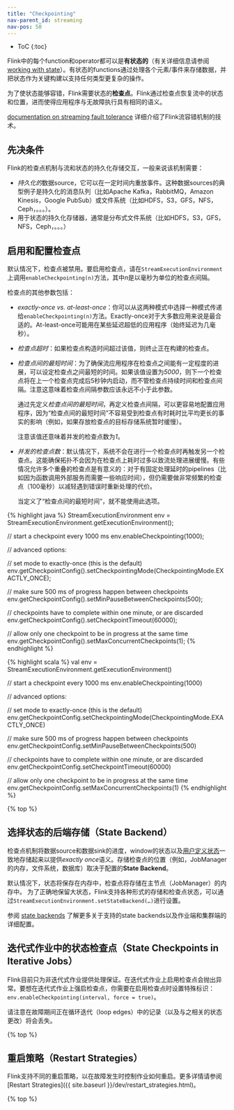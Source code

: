 ```yaml
---
title: "Checkpointing"
nav-parent_id: streaming
nav-pos: 50
---
```

<!--
Licensed to the Apache Software Foundation (ASF) under one
or more contributor license agreements.  See the NOTICE file
distributed with this work for additional information
regarding copyright ownership.  The ASF licenses this file
to you under the Apache License, Version 2.0 (the
"License"); you may not use this file except in compliance
with the License.  You may obtain a copy of the License at

  http://www.apache.org/licenses/LICENSE-2.0

Unless required by applicable law or agreed to in writing,
software distributed under the License is distributed on an
"AS IS" BASIS, WITHOUT WARRANTIES OR CONDITIONS OF ANY
KIND, either express or implied.  See the License for the
specific language governing permissions and limitations
under the License.
-->

* ToC
{:toc}

Flink中的每个function和operator都可以是**有状态的**（有关详细信息请参阅[working with state](state.html)）。有状态的functions通过处理各个元素/事件来存储数据，并把状态作为关键构建以支持任何类型更复杂的操作。

为了使状态能够容错，Flink需要状态的**检查点**。Flink通过检查点恢复流中的状态和位置，进而使得应用程序与无故障执行具有相同的语义。

[documentation on streaming fault tolerance](../../internals/stream_checkpointing.html) 详细介绍了Flink流容错机制的技术。


## 先决条件

Flink的检查点机制与流和状态的持久化存储交互，一般来说该机制需要：

  - *持久化的*数据source，它可以在一定时间内重放事件。这种数据sources的典型例子是持久化的消息队列（比如Apache Kafka，RabbitMQ，Amazon Kinesis，Google PubSub）或文件系统（比如HDFS，S3，GFS，NFS，Ceph，。。。）。
  - 用于状态的持久化存储器，通常是分布式文件系统（比如HDFS，S3，GFS，NFS，Ceph，。。。）


## 启用和配置检查点

默认情况下，检查点被禁用。要启用检查点，请在`StreamExecutionEnvironment`上调用`enableCheckpointing(n)`方法，其中*n*是以毫秒为单位的检查点间隔。

检查点的其他参数包括：

  - *exactly-once vs. at-least-once*：你可以从这两种模式中选择一种模式传递给`enableCheckpointing(n)`方法。Exactly-once对于大多数应用来说是最合适的。At-least-once可能用在某些延迟超低的应用程序（始终延迟为几毫秒）。

  - *检查点超时*：如果检查点构造时间超过该值，则终止正在构建的检查点。

  - *检查点间的最短时间*：为了确保流应用程序在检查点之间能有一定程度的进展，可以设定检查点之间最短的时间。如果该值设置为*5000*，则下一个检查点将在上一个检查点完成后5秒钟内启动，而不管检查点持续时间和检查点间隔。注意这意味着检查点间隔参数应该永远不小于此参数。
    
    通过先定义*检查点间的最短时间*，再定义检查点间隔，可以更容易地配置应用程序，因为“检查点间的最短时间”不容易受到检查点有时耗时比平均更长的事实的影响（例如，如果存放检查点的目标存储系统暂时缓慢）。

    注意该值还意味着并发的检查点数为*1*。

  - *并发的检查点数*：默认情况下，系统不会在进行一个检查点时再触发另一个检查点。这能确保拓扑不会因为在检查点上耗时过多以致流处理进展缓慢。有些情况允许多个重叠的检查点是有意义的：对于有固定处理延时的pipelines（比如因为函数调用外部服务而需要一些响应时间），但仍需要做非常频繁的检查点（100毫秒）以减轻遇到错误时重新处理的代价。

    当定义了“检查点间的最短时间”，就不能使用此选项。

<div class="codetabs" markdown="1">
<div data-lang="java" markdown="1">
{% highlight java %}
StreamExecutionEnvironment env = StreamExecutionEnvironment.getExecutionEnvironment();

// start a checkpoint every 1000 ms
env.enableCheckpointing(1000);

// advanced options:

// set mode to exactly-once (this is the default)
env.getCheckpointConfig().setCheckpointingMode(CheckpointingMode.EXACTLY_ONCE);

// make sure 500 ms of progress happen between checkpoints
env.getCheckpointConfig().setMinPauseBetweenCheckpoints(500);

// checkpoints have to complete within one minute, or are discarded
env.getCheckpointConfig().setCheckpointTimeout(60000);

// allow only one checkpoint to be in progress at the same time
env.getCheckpointConfig().setMaxConcurrentCheckpoints(1);
{% endhighlight %}
</div>
<div data-lang="scala" markdown="1">
{% highlight scala %}
val env = StreamExecutionEnvironment.getExecutionEnvironment()

// start a checkpoint every 1000 ms
env.enableCheckpointing(1000)

// advanced options:

// set mode to exactly-once (this is the default)
env.getCheckpointConfig.setCheckpointingMode(CheckpointingMode.EXACTLY_ONCE)

// make sure 500 ms of progress happen between checkpoints
env.getCheckpointConfig.setMinPauseBetweenCheckpoints(500)

// checkpoints have to complete within one minute, or are discarded
env.getCheckpointConfig.setCheckpointTimeout(60000)

// allow only one checkpoint to be in progress at the same time
env.getCheckpointConfig.setMaxConcurrentCheckpoints(1)
{% endhighlight %}
</div>
</div>

{% top %}


## 选择状态的后端存储（State Backend）

检查点机制将数据source和数据sink的进度，window的状态以及[用户定义状态](state.html)一致地存储起来以提供*exactly once*语义。存储检查点的位置（例如，JobManager的内存，文件系统，数据库）取决于配置的**State Backend**。

默认情况下，状态将保存在内存中，检查点将存储在主节点（JobManager）的内存中。 为了正确地保留大状态，Flink支持各种形式的存储和检查点状态，可以通过`StreamExecutionEnvironment.setStateBackend(…)`进行设置。

参阅 [state backends](../../ops/state_backends.html) 了解更多关于支持的state backends以及作业端和集群端的详细配置。


## 迭代式作业中的状态检查点（State Checkpoints in Iterative Jobs）

Flink目前只为非迭代式作业提供处理保证。在迭代式作业上启用检查点会抛出异常。要想在迭代式作业上强启检查点，你需要在启用检查点时设置特殊标识：`env.enableCheckpointing(interval, force = true)`。

请注意在故障期间正在循环迭代（loop edges）中的记录（以及与之相关的状态更改）将会丢失。

{% top %}


## 重启策略（Restart Strategies）

Flink支持不同的重启策略，以在故障发生时控制作业如何重启。更多详情请参阅 [Restart Strategies]({{ site.baseurl }}/dev/restart_strategies.html)。

{% top %}

